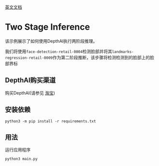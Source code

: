 [英文文档](README.md)

# Two Stage Inference

该示例展示了如何使用DepthAI执行两阶段推理。

我们将使用`face-detection-retail-0004`检测脸部并将其`landmarks-regression-retail-0009`作为第二阶段推断，该步骤将检测检测到的脸部上的脸部界标

## DepthAI购买渠道

购买DepthAI(请参见 [淘宝](https://item.taobao.com/item.htm?id=626257175462))

## 安装依赖

```
python3 -m pip install -r requirements.txt
```

## 用法

运行应用程序

```
python3 main.py
```